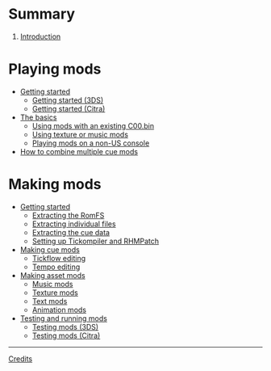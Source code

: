 # Summary

1. [Introduction](./intro.md)

# Playing mods

- [Getting started]()
    - [Getting started (3DS)]()
    - [Getting started (Citra)]()
- [The basics]()
    - [Using mods with an existing C00.bin]()
    - [Using texture or music mods]()
    - [Playing mods on a non-US console]()
- [How to combine multiple cue mods]()

# Making mods

- [Getting started]()
    - [Extracting the RomFS]()
    - [Extracting individual files]()
    - [Extracting the cue data]()
    - [Setting up Tickompiler and RHMPatch]()
- [Making cue mods]()
    - [Tickflow editing]()
    - [Tempo editing]()
- [Making asset mods]()
    - [Music mods]()
    - [Texture mods]()
    - [Text mods]()
    - [Animation mods]()
- [Testing and running mods]()
    - [Testing mods (3DS)]()
    - [Testing mods (Citra)]()

----

[Credits](CONTRIBUTORS.md)
